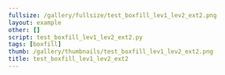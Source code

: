 ```yaml
---
fullsize: /gallery/fullsize/test_boxfill_lev1_lev2_ext2.png
layout: example
other: []
script: test_boxfill_lev1_lev2_ext2.py
tags: [boxfill]
thumb: /gallery/thumbnails/test_boxfill_lev1_lev2_ext2.png
title: test_boxfill_lev1_lev2_ext2
---
```

